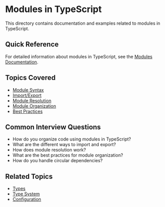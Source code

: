 # Modules in TypeScript

This directory contains documentation and examples related to modules in TypeScript.

## Quick Reference

For detailed information about modules in TypeScript, see the [Modules Documentation](modules.md).

## Topics Covered

- [Module Syntax](modules.md#syntax)
- [Import/Export](modules.md#import-export)
- [Module Resolution](modules.md#resolution)
- [Module Organization](modules.md#organization)
- [Best Practices](modules.md#best-practices)

## Common Interview Questions

- How do you organize code using modules in TypeScript?
- What are the different ways to import and export?
- How does module resolution work?
- What are the best practices for module organization?
- How do you handle circular dependencies?

## Related Topics

- [Types](../types/types.md)
- [Type System](../type-system/type-system.md)
- [Configuration](../configuration/configuration.md)
